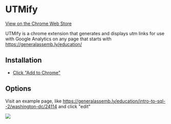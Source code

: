 # UTMify

[View on the Chrome Web Store](https://chrome.google.com/webstore/detail/dlkmgcdfnhehljpjokkgfkcbhmeddlcf/publish-delayed?authuser=1)

UTMify is a chrome extension that generates and displays utm links for use with Google Analytics on
any page that starts with https://generalassemb.ly/education/

## Installation

- [Click "Add to Chrome"](https://chrome.google.com/webstore/detail/dlkmgcdfnhehljpjokkgfkcbhmeddlcf/publish-delayed?authuser=1)

## Options

Visit an example page, like https://generalassemb.ly/education/intro-to-sql--2/washington-dc/24114
and click "edit"

![](https://dl.dropbox.com/s/ay06mxvrb7vf7cf/Screenshot%202016-07-06%2014.19.13.png?dl=0)
